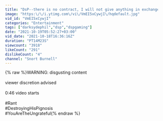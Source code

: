 ```yaml
---
title: "DsP--there is no contract, I will not give anything in exchange for your money if I don't want"
image: "https:\/\/i.ytimg.com\/vi\/VmEI5xCywjI\/hqdefault.jpg"
vid_id: "VmEI5xCywjI"
categories: "Entertainment"
tags: ["darksydephil","dsp","dspgaming"]
date: "2021-10-19T05:52:27+03:00"
vid_date: "2021-10-18T16:36:16Z"
duration: "PT14M23S"
viewcount: "3918"
likeCount: "291"
dislikeCount: "4"
channel: "Snort Burnell"
---
```

{% raw %}WARNING: disgusting content<br /><br />viewer discretion advised<br /><br />0:46 video starts<br /><br />#Rant<br />#DestroyingHisPignosis<br />#YouAreTheUngrateful{% endraw %}
